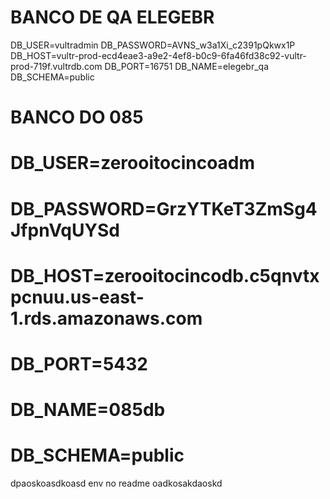 # BANCO DE QA ELEGEBR
DB_USER=vultradmin
DB_PASSWORD=AVNS_w3a1Xi_c2391pQkwx1P
DB_HOST=vultr-prod-ecd4eae3-a9e2-4ef8-b0c9-6fa46fd38c92-vultr-prod-719f.vultrdb.com
DB_PORT=16751
DB_NAME=elegebr_qa
DB_SCHEMA=public

# BANCO DO 085
# DB_USER=zerooitocincoadm
# DB_PASSWORD=GrzYTKeT3ZmSg4JfpnVqUYSd
# DB_HOST=zerooitocincodb.c5qnvtxpcnuu.us-east-1.rds.amazonaws.com
# DB_PORT=5432
# DB_NAME=085db
# DB_SCHEMA=public

dpaoskoasdkoasd env no readme oadkosakdaoskd
